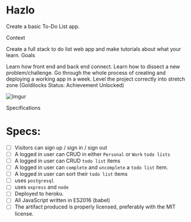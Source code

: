 # Hazlo
Create a basic To-Do List app.  

Context

Create a full stack to do list web app and make tutorials about what your learn.
Goals

Learn how front end and back end connect.
Learn how to dissect a new problem/challenge.
Go through the whole process of creating and deploying a working app in a week.
Level the project correctly into stretch zone (Goldilocks Status: Achievement Unlocked)

![Imgur](http://i.imgur.com/Jj5M1qk.png)

Specifications

# Specs:

- [ ] Visitors can sign up / sign in / sign out
- [ ] A logged in user can CRUD in either `Personal` or `Work` `todo lists` 
- [ ] A logged in user can CRUD `todo list` items
- [ ] A logged in user can `complete` and `uncomplete` a `todo list` item.
- [ ] A logged in user can sort their `todo list` items
- [ ] uses `postgresql`
- [ ] uses `express` and `node`
- [ ] Deployed to heroku.
- [ ] All JavaScript written in ES2016 (babel)
- [ ] The artifact produced is properly licensed, preferably with the MIT license.
